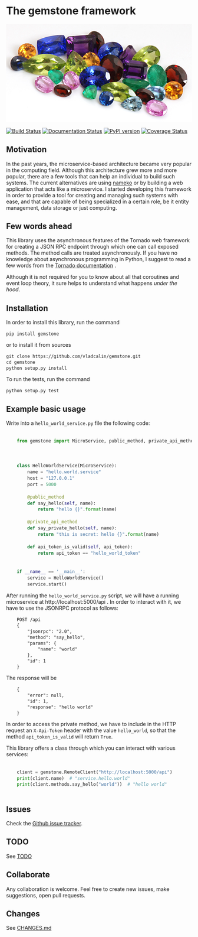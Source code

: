 The **gemstone** framework
================================

![gemstones](./gemstones.png)

[![Build Status](https://travis-ci.org/vladcalin/gemstone.svg?branch=master)](https://travis-ci.org/vladcalin/gemstone)
[![Documentation Status](https://readthedocs.org/projects/gemstone/badge/?version=latest)](http://gemstone.readthedocs.io/en/latest/?badge=latest)
[![PyPI version](https://badge.fury.io/py/gemstone.svg)](https://badge.fury.io/py/gemstone)
[![Coverage Status](https://coveralls.io/repos/github/vladcalin/gemstone/badge.svg?branch=master)](https://coveralls.io/github/vladcalin/gemstone?branch=master)

Motivation
----------

In the past years, the microservice-based architecture became very popular in the computing field. 
Although this architecture grew more and more popular, there are a few tools that can help an
individual to build such systems. The current alternatives are using [nameko](https://github.com/nameko/nameko) 
or by building a web application that acts like a microservice. I started developing this framework in order
to provide a tool for creating and managing such systems with ease, and that are capable of being specialized in
a certain role, be it entity management, data storage or just computing.

Few words ahead
---------------

This library uses the asynchronous features of the Tornado web framework for creating a JSON RPC endpoint through which
one can call exposed methods. The method calls are treated asynchronously. If you have no knowledge about asynchronous
programming in Python, I suggest to read a few words from the [Tornado documentation](http://www.tornadoweb.org/en/stable/) .

Although it is not required for you to know about all that coroutines and event loop theory, it sure helps to understand
what happens *under the hood*.

Installation
------------

In order to install this library, run the command

    pip install gemstone

or to install it from sources


    git clone https://github.com/vladcalin/gemstone.git
    cd gemstone
    python setup.py install

To run the tests, run the command

    python setup.py test


Example basic usage
-------------------
Write into a ``hello_world_service.py`` file the following code:

```python

    from gemstone import MicroService, public_method, private_api_method
	    
    
    
    class HelloWorldService(MicroService):
        name = "hello.world.service"
        host = "127.0.0.1"
        port = 5000

        @public_method
        def say_hello(self, name):
            return "hello {}".format(name)

        @private_api_method
        def say_private_hello(self, name):
            return "this is secret: hello {}".format(name)

        def api_token_is_valid(self, api_token):
            return api_token == "hello_world_token"


    if __name__ == '__main__':
        service = HelloWorldService()
        service.start()

```

After running the ``hello_world_service.py`` script, we will have a running microservice at
http://localhost:5000/api . In order to interact with it, we have to use
 the JSONRPC protocol as follows:
 
```
    POST /api
    {
        "jsonrpc": "2.0",
        "method": "say_hello",
        "params": {
            "name": "world"
        },
        "id": 1
    }
```

The response will be

```
    {
        "error": null,
        "id": 1,
        "response": "hello world"
    }
```

In order to access the private method, we have to include in the HTTP
request an ``X-Api-Token`` header with the value ``hello_world``, so that the
method ``api_token_is_valid`` will return ``True``.

This library offers a class through which you can interact with various services:

```python

    client = gemstone.RemoteClient("http://localhost:5000/api")
    print(client.name)  # "service.hello.world"
    print(client.methods.say_hello("world"))  # "hello world"
    
```


Issues
------

Check the [Github issue tracker](https://github.com/vladcalin/gemstone/issues).

TODO
----

See [TODO](TODO.md)

Collaborate
-----------

Any collaboration is welcome. Feel free to create new issues, make suggestions, open pull requests.

Changes
-------

See [CHANGES.md](CHANGES.md)

